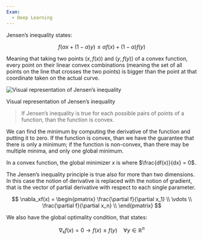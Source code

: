 ```yaml
---
Exam:
  - Deep Learning
---
```

Jensen’s inequality states:

$$
f(\alpha x + (1-\alpha)y) \le \alpha f(x) + (1-\alpha)f(y)
$$

Meaning that taking two points $(x, f(x))$ and $(y, f(y))$ of a convex function, every point on their linear convex combinations (meaning the set of all points on the line that crosses the two points) is bigger than the point at that coordinate taken on the actual curve.

![Visual representation of Jensen’s inequality](Screenshot_2023-03-15_at_4.58.03_PM.jpeg)

Visual representation of Jensen’s inequality

> If Jensen’s inequality is true for each possible pairs of points of a function, than the function is convex.

We can find the minimum by computing the derivative of the function and putting it to zero. If the function is convex, than we have the guarantee that there is only a minimum; if the function is non-convex, than there may be multiple minima, and only one global minimum.

In a convex function, the global minimizer $x$ is where $\frac{df(x)}{dx} = 0$.

The Jensen’s inequality principle is true also for more than two dimensions. In this case the notion of derivative is replaced with the notion of gradient, that is the vector of partial derivative with respect to each single parameter.

$$
\nabla_xf(x) = 
\begin{pmatrix}
\frac{\partial f}{\partial x_1} \\
\vdots \\
\frac{\partial f}{\partial x_n} \\
\end{pmatrix}
$$

We also have the global optimality condition, that states:

$$
\nabla_xf(x) = 0 \rightarrow f(x) \le f(y) \quad \forall y \in \mathbb{R}^n 
$$
